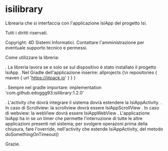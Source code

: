 # isilibrary

Librearia che si interfaccia con l'applicazione IsiApp del progetto Isi.

Tutti i diritti riservati.

Copyright: 4D Sistemi Informatici. Contattare l'amministrazione per eventuale supporto tecnico e permessi.

Come utilizzare la libreria:

. La libreria lavora se e solo se sul dispositivo è stato installato il progetto IsiApp
. Nel Gradle dell'applicazione inserire:
    allprojects {\n
        repositories {
            maven { url 'https://jitpack.io' }
        }
    }

. Sempre nel gradle importare:
    implementation 'com.github.edoggg93:isilibrary:1.2.0'

. L'activity che dovrà integrare il sistema dovrà estendere la IsiAppActivity.
. In caso di Scrollview: la scrollview dovrà essere IsiAppScrollView
. In caso di webview: la webView dovrà essere IsiAppWebView
. L'applicazione IsiApp ha in se un timer che permette l'interruzione di tutte le altre applicazioni presenti nel sistema;
  per svolgere operazoni prima della chiusura, fare l'override, nell'activity che estende IsiAppActivity, del metodo doSomethingOnTimeout()
  
  
Grazie.

